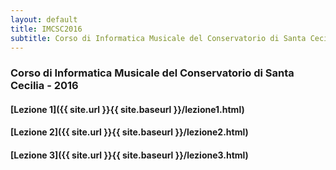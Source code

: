 ```yaml
---
layout: default
title: IMCSC2016
subtitle: Corso di Informatica Musicale del Conservatorio di Santa Cecilia 2016
---
```


### Corso di Informatica Musicale del Conservatorio di Santa Cecilia - 2016


#### [Lezione 1]({{ site.url }}{{ site.baseurl }}/lezione1.html)

#### [Lezione 2]({{ site.url }}{{ site.baseurl }}/lezione2.html)

#### [Lezione 3]({{ site.url }}{{ site.baseurl }}/lezione3.html)
